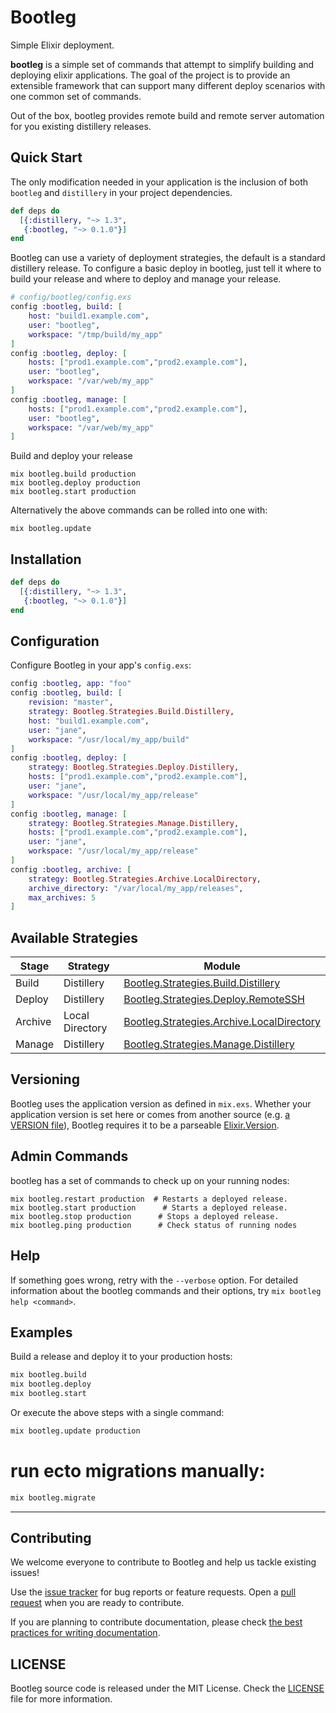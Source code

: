 # Bootleg

Simple Elixir deployment.

**bootleg** is a simple set of commands that attempt to simplify building and deploying elixir applications. The goal of the project is to provide an extensible framework that can support many different deploy scenarios with one common set of commands.

Out of the box, bootleg provides remote build and remote server automation for you existing distillery releases.

## Quick Start

The only modification needed in your application is the inclusion of both `bootleg` and `distillery` in your project dependencies.

```elixir
def deps do
  [{:distillery, "~> 1.3",
   {:bootleg, "~> 0.1.0"}]
end
```

Bootleg can use a variety of deployment strategies, the default is a standard distillery release. To configure a basic deploy in bootleg, just tell it where to build your release and where to deploy and manage your release.

```elixir
# config/bootleg/config.exs
config :bootleg, build: [
	host: "build1.example.com",
	user: "bootleg",
	workspace: "/tmp/build/my_app"
]
config :bootleg, deploy: [
	hosts: ["prod1.example.com","prod2.example.com"],
	user: "bootleg",
	workspace: "/var/web/my_app"
]
config :bootleg, manage: [
	hosts: ["prod1.example.com","prod2.example.com"],
	user: "bootleg",
	workspace: "/var/web/my_app"
]
```

Build and deploy your release

```console
mix bootleg.build production
mix bootleg.deploy production
mix bootleg.start production
```

Alternatively the above commands can be rolled into one with:

```console
mix bootleg.update
```

## Installation

```elixir
def deps do
  [{:distillery, "~> 1.3",
   {:bootleg, "~> 0.1.0"}]
end
```

## Configuration

Configure Bootleg in your app's `config.exs`:

```elixir
config :bootleg, app: "foo"
config :bootleg, build: [
	revision: "master",
	strategy: Bootleg.Strategies.Build.Distillery,
	host: "build1.example.com",
	user: "jane",
	workspace: "/usr/local/my_app/build"
]
config :bootleg, deploy: [
	strategy: Bootleg.Strategies.Deploy.Distillery,
	hosts: ["prod1.example.com","prod2.example.com"],
	user: "jane",
	workspace: "/usr/local/my_app/release"
]
config :bootleg, manage: [
	strategy: Bootleg.Strategies.Manage.Distillery,
	hosts: ["prod1.example.com","prod2.example.com"],
	user: "jane",
	workspace: "/usr/local/my_app/release"
]
config :bootleg, archive: [
	strategy: Bootleg.Strategies.Archive.LocalDirectory,
	archive_directory: "/var/local/my_app/releases",
	max_archives: 5
]
```

## Available Strategies

| Stage     | Strategy        | Module                                     |
|-----------|-----------------|--------------------------------------------|
| Build     | Distillery  | [Bootleg.Strategies.Build.Distillery](lib/strategies/build/distillery.ex)         |
| Deploy    | Distillery  | [Bootleg.Strategies.Deploy.RemoteSSH](lib/strategies/deploy/distillery.ex)        |
| Archive   | Local Directory | [Bootleg.Strategies.Archive.LocalDirectory](lib/strategies/archive/local_directory.ex)  |
| Manage     | Distillery  | [Bootleg.Strategies.Manage.Distillery](lib/strategies/administration/distillery.ex)|


## Versioning

Bootleg uses the application version as defined in `mix.exs`. Whether your application version is set here or comes from another source (e.g. [a VERSION file](https://gist.github.com/jeffweiss/9df547a4e472e3cf5bd3)), Bootleg requires it to be a parseable [Elixir.Version](https://hexdocs.pm/elixir/Version.html).

## Admin Commands

bootleg has a set of commands to check up on your running nodes:

```console
mix bootleg.restart production  # Restarts a deployed release.
mix bootleg.start production      # Starts a deployed release.
mix bootleg.stop production      # Stops a deployed release.
mix bootleg.ping production      # Check status of running nodes
```


## Help

If something goes wrong, retry with the `--verbose` option. 
For detailed information about the bootleg commands and their options, try `mix bootleg help <command>`.

## Examples

Build a release and deploy it to your production hosts:

```sh
mix bootleg.build
mix bootleg.deploy
mix bootleg.start
```

Or execute the above steps with a single command:

```sh
mix bootleg.update production
```

# run ecto migrations manually:

```sh
mix bootleg.migrate
```
-----

## Contributing

We welcome everyone to contribute to Bootleg and help us tackle existing issues!

Use the [issue tracker][issues] for bug reports or feature requests.
Open a [pull request][pulls] when you are ready to contribute.

If you are planning to contribute documentation, please check
[the best practices for writing documentation][writing-docs].


## LICENSE

Bootleg source code is released under the MIT License.
Check the [LICENSE](LICENSE) file for more information.

  [issues]: https://github.com/labzero/bootleg/issues
  [pulls]: https://github.com/labzero/bootleg/pulls
  [writing-docs]: http://elixir-lang.org/docs/stable/elixir/writing-documentation.html



